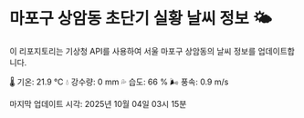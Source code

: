 
# 마포구 상암동 초단기 실황 날씨 정보 🌤️

이 리포지토리는 기상청 API를 사용하여 서울 마포구 상암동의 날씨 정보를 업데이트합니다. 

🌡️ 기온: 21.9 ℃
💧 강수량: 0 mm
💦 습도: 66 %
🌬️ 풍속: 0.9 m/s

마지막 업데이트 시각: 2025년 10월 04일 03시 15분    

